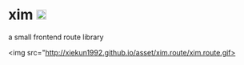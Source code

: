 # xim <a href="https://badge.fury.io/js/xim"><img src="https://badge.fury.io/js/xim.svg" alt="npm version" height="20"></a><br>

a small frontend route library 

<img src="http://xiekun1992.github.io/asset/xim.route/xim.route.gif>
